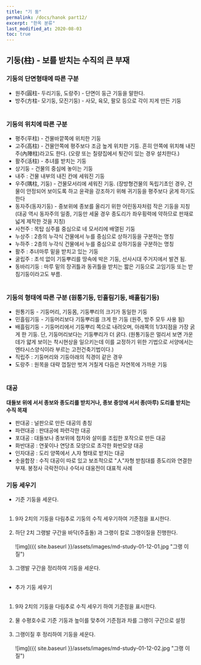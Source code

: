 ```yaml
---
title: "기 둥"
permalink: /docs/hanok part12/
excerpt: "한옥 분류"
last_modified_at: 2020-08-03
toc: true
---
```


## 기둥(柱) - 보를 받치는 수직의 큰 부재

### 기둥의 단면형태에 따른 구분
- 원주(圓柱- 두리기둥, 도랑주) - 단면이 둥근 기둥을 말한다.
- 방주(方柱- 모기둥, 모진기둥) - 사모, 육모, 팔모 등으로 각이 지게 만든 기둥
<br><br>

### 기둥의 위치에 따른 구분
- 평주(平柱) - 건물바깥쪽에 위치한 기둥
- 고주(高柱) - 건물안쪽에 평주보다 조금 높게 위치한 기둥. 흔히 안쪽에 위치해 내진주(內陣柱)라고도 한다. (오량 또는 칠량집에서 툇간이 있는 경우 설치한다.)
- 활주(活柱) - 추녀를 받치는 기둥
- 상기둥 - 건물의 중심에 놓이는 기둥
- 내주 : 건물 내부의 내진 칸에 세워진 기둥
- 우주(隅柱, 기둥) - 건물모서리에 세워진 기둥. (장방형건물의 독립기초인 경우, 건물이 안정되어 보이도록 하고 윤곽을 강조하기 위해 귀기둥을 평주보다 굵게 하기도 한다
- 동자주(동자기둥) - 중보위에 종보를 올리기 위한 어린동자처럼 작은 기둥을 지칭 (대공 역시 동자주의 일종, 기둥만 세울 경우 종도리가 좌우횡력에 약하므로 판재로 넓게 제작한 것을 지칭)
- 사천주 : 목탑 심주를 중심으로 네 모서리에 배열된 기둥
- 누상주 : 2층의 누각식 건물에서 누를 중심으로 상하기둥을 구분하는 명칭
- 누하주 : 2층의 누각식 건물에서 누를 중심으로 상하기둥을 구분하는 명칭
- 활주 : 추녀마루 밑을 받치고 있는 기둥
- 굴립주 : 초석 없이 기둥뿌리를 땅속에 박은 기둥, 선사시대 주거지에서 발견 됨.
- 동바리기둥 : 마루 밑의 장귀틀과 동귀틀을 받치는 짧은 기둥으로 고임기둥 또는 받침기둥이라고도 부름.
<br><br>

### 기둥의 형태에 따른 구분 (원통기둥, 민흘림기둥, 배흘림기둥)
- 원통기둥 - 기둥머리, 기둥몸, 기둥뿌리의 크기가 동일한 기둥
- 민흘림기둥 - 기둥머리보다 기둥뿌리를 크게 한 기둥 (원주, 방주 모두 사용 됨)
- 배흘림기둥 - 기둥머리에서 기둥뿌리 쪽으로 내려오며, 아래쪽의 1/3지점을 가장 굵게 한 기둥. 단, 기둥머리보다는 기둥뿌리가 더 굵다. (원통기둥은 멀리서 보면 가운데가 얇게 보이는 착시현상을 일으키는데 이를 교정하기 위한 기법으로 서양에서는 엔타시스양식이라 부르는 고전건축기법이다.)
- 직립주 : 기둥머리와 기둥아래의 직경이 같은 경우
- 도랑주 : 원목을 대략 껍질만 벗겨 거칠게 다듬은 자연목에 가까운 기둥
 <br><br>

 ### 대공
**대들보 위에 서서 종보와 종도리를 받치거나, 종보 중앙에 서서 종(마루) 도리를 받치는 수직 목재**
- 판대공 : 널판으로 만든 대공의 총칭
- 파련대공 : 판대공에 파련각한 대공
- 포대공 : 대들보나 종보위에 첨차와 살미를 조립한 포작으로 만든 대공
- 화반대공 : 연꽃이나 연당초 모양으로 초각한 화반모양 대공
- 인자대공 : 도리 양쪽에서 人자 형태로 받치는 대공
- 솟을합장 : 수직 대공이 따로 있고 보조적으로 "人"자형 받침대를 종도리와 연결한 부재.  봉정사 극락전이나 수덕사 대웅전이 대표적 사례

 ### 기둥 세우기

- 기준 기둥을 세운다. <br><br>
1) 9자 2치의 기둥을 다림추로 기둥의 수직 세우기하여 기준점을 표시한다. <br><br>
2) 하단 2치 그랭발 구간을 바닥(주출돌) 과 그랭이 칼로 그랭이질을 진행한다. <br><br>
 ![img]({{ site.baseurl }}/assets/images/md-study-01-12-01.jpg "그랭
 이질") <br><br>
3) 그랭발 구간을 정리하여 기둥을  세운다.
 <br><br>

- 추가 기둥 세우기 <br><br>
1) 9자 2치의 기둥을 다림추로 수직 세우기 하여 기준점을 표시한다. <br><br>
2) 물 수평호수로 기준 기둥과 높이를 맞추어 기준점과 차를 그랭이 구간으로 설정 <br><br>
3) 그랭이질 후 정리하여  기둥을 세운다. <br><br>
![img]({{ site.baseurl }}/assets/images/md-study-01-12-02.jpg "그랭
 이질")
 <br><br>